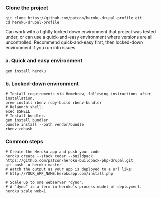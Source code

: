 ### Clone the project

    git clone https://github.com/patcon/heroku-drupal-profile.git
    cd heroku-drupal-profile

Can work with a tightly locked down environment that project was tested
under, or can use a quick-and-easy environment where versions are all
uncontrolled. Recommend quick-and-easy first, then locked-down
environment if you run into issues.

### a. Quick and easy environment

    gem install heroku

### b. Locked-down environment

    # Install requirements via Homebrew, following instructions after installation.
    brew install rbenv ruby-build rbenv-bundler
    # Relaunch shell.
    exec $SHELL
    # Install bundler.
    gem install bundler
    bundle install --path vendor/bundle
    rbenv rehash

### Common steps

    # Create the Heroku app and push your code
    heroku create --stack cedar --buildpack https://github.com/patcon/heroku-buildpack-php-drupal.git
    git push -u heroku master
    # Watch the output as your app is deployed to a url like:
    # http://YOUR_APP_NAME.herokuapp.com/install.php

    # Scale up to one webserver "dyno".
    # A "dyno" is a term in heroku's process model of deployment.
    heroku scale web=1
